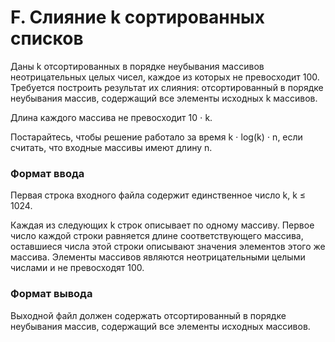 # F. Слияние k сортированных списков



Даны k отсортированных в порядке неубывания массивов неотрицательных целых чисел, каждое из которых не превосходит 100. Требуется построить результат их слияния: отсортированный в порядке неубывания массив, содержащий все элементы исходных k массивов.

Длина каждого массива не превосходит 10 ⋅ k.

Постарайтесь, чтобы решение работало за время k ⋅ log(k) ⋅ n, если считать, что входные массивы имеют длину n.
### Формат ввода

Первая строка входного файла содержит единственное число k, k ≤ 1024.

Каждая из следующих k строк описывает по одному массиву. Первое число каждой строки равняется длине соответствующего массива, оставшиеся числа этой строки описывают значения элементов этого же массива. Элементы массивов являются неотрицательными целыми числами и не превосходят 100.
### Формат вывода

Выходной файл должен содержать отсортированный в порядке неубывания массив, содержащий все элементы исходных массивов.